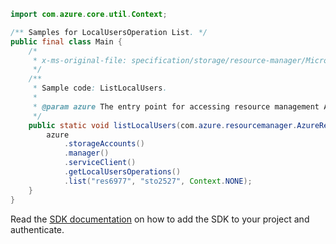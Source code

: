 ```java
import com.azure.core.util.Context;

/** Samples for LocalUsersOperation List. */
public final class Main {
    /*
     * x-ms-original-file: specification/storage/resource-manager/Microsoft.Storage/stable/2021-09-01/examples/LocalUsersList.json
     */
    /**
     * Sample code: ListLocalUsers.
     *
     * @param azure The entry point for accessing resource management APIs in Azure.
     */
    public static void listLocalUsers(com.azure.resourcemanager.AzureResourceManager azure) {
        azure
            .storageAccounts()
            .manager()
            .serviceClient()
            .getLocalUsersOperations()
            .list("res6977", "sto2527", Context.NONE);
    }
}
```

Read the [SDK documentation](https://github.com/Azure/azure-sdk-for-java/blob/azure-resourcemanager_2.15.0/sdk/resourcemanager/azure-resourcemanager/README.md) on how to add the SDK to your project and authenticate.

